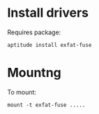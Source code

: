 Install drivers
===============

Requires package:

    aptitude install exfat-fuse


Mountng
=======

To mount:

    mount -t exfat-fuse .....

